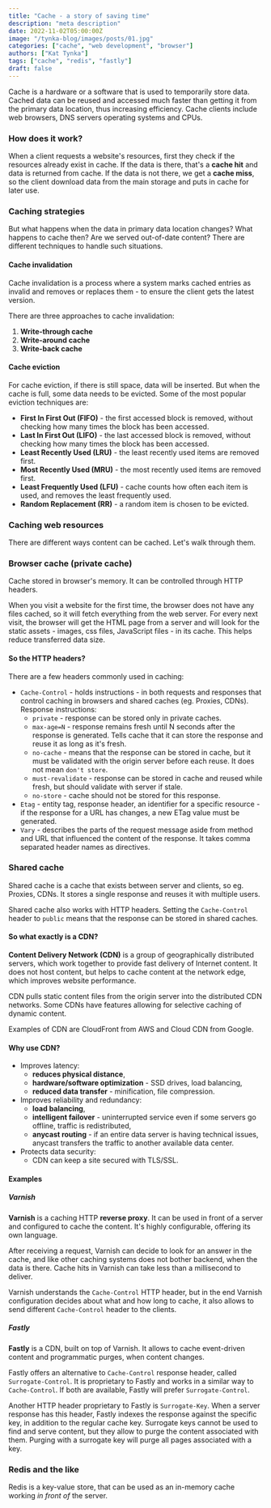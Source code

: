 ```yaml
---
title: "Cache - a story of saving time"
description: "meta description"
date: 2022-11-02T05:00:00Z
image: "/tynka-blog/images/posts/01.jpg"
categories: ["cache", "web development", "browser"]
authors: ["Kat Tynka"]
tags: ["cache", "redis", "fastly"]
draft: false
---
```


Cache is a hardware or a software that is used to temporarily store data. Cached data can be reused and accessed much faster than getting it from the primary data location, thus increasing efficiency. Cache clients include web browsers, DNS servers operating systems and CPUs.

### How does it work?

When a client requests a website's resources, first they check if the resources already exist in cache.  If the data is there, that's a **cache hit** and data is returned from cache. If the data is not there, we get a **cache miss**, so the client download data from the main storage and puts in cache for later use.

### Caching strategies

But what happens when the data in primary data location changes? What happens to cache then?
Are we served out-of-date content? There are different techniques to handle such situations.

#### Cache invalidation

Cache invalidation is a process where a system marks cached entries as invalid and removes or replaces them - to ensure the client gets the latest version.

There are three approaches to cache invalidation:
1. **Write-through cache**
2. **Write-around cache**
3. **Write-back cache**


#### Cache eviction

For cache eviction, if there is still space, data will be inserted. But when the cache is full, some data needs to be evicted.
Some of the most popular eviction techniques are:
- **First In First Out (FIFO)** - the first accessed block is removed, without checking how many times the block has been accessed.
- **Last In First Out (LIFO)** - the last accessed block is removed, without checking how many times the block has been accessed.
- **Least Recently Used (LRU)** - the least recently used items are removed first.
- **Most Recently Used (MRU)** - the most recently used items are removed first.
- **Least Frequently Used (LFU)** - cache counts how often each item is used, and removes the least frequently used.
- **Random Replacement (RR)** - a random item is chosen to be evicted.


### Caching web resources

There are different ways content can be cached. Let's walk through them.

### Browser cache (private cache)
Cache stored in browser's memory. It can be controlled through HTTP headers.

When you visit a website for the first time, the browser does not have any files cached, so it will fetch everything from the web server.
For every next visit, the browser will get the HTML page from a server and will look for the static assets - images, css files, JavaScript files - in its cache.
This helps reduce transferred data size.

#### So the HTTP headers?


There are a few headers commonly used in caching: 

* `Cache-Control` - holds instructions - in both requests and responses that control caching in browsers and shared caches (eg. Proxies, CDNs). Response instructions:
  * `private` - response can be stored only in private caches.
  * `max-age=N` - response remains fresh until N seconds after the response is generated. Tells cache that it can store the response and reuse it as long as it's fresh.
  * `no-cache` - means that the response can be stored in cache, but it must be validated with the origin server before each reuse. It does not mean `don't store`.
  * `must-revalidate` - response can be stored in cache and reused while fresh, but should validate with server if stale.
  * `no-store` - cache should not be stored for this response.
* `Etag` - entity tag, response header, an identifier for a specific resource - if the response for a URL has changes, a new ETag value must be generated.
* `Vary` - describes the parts of the request message aside from method and URL that influenced the content of the response. It takes comma separated header names as directives.


### Shared cache

Shared cache is a cache that exists between server and clients, so eg. Proxies, CDNs. It stores a single response and reuses it with multiple users.

Shared cache also works with HTTP headers. Setting the `Cache-Control` header to `public` means that the response can be stored in shared caches.

#### So what exactly is a CDN? 

**Content Delivery Network (CDN)**  is a group of geographically distributed servers, which work together to provide fast delivery of Internet content. It does not host content, but helps to cache content at the network edge, which improves website performance.

CDN pulls static content files from the origin server into the distributed CDN networks. Some CDNs have features allowing for selective caching of dynamic content.


Examples of CDN are CloudFront from AWS and Cloud CDN from Google.

#### Why use CDN?

* Improves latency:
  * **reduces physical distance**,
  * **hardware/software optimization** - SSD drives, load balancing,
  * **reduced data transfer** - minification, file compression.
* Improves reliability and redundancy:
  * **load balancing**,
  * **intelligent failover** - uninterrupted service even if some servers go offline, traffic is redistributed,
  * **anycast routing** - if an entire data server is having technical issues, anycast transfers the traffic to another available data center.
* Protects data security:
  * CDN can keep a site secured with TLS/SSL.




#### Examples

##### Varnish
**Varnish** is a caching HTTP **reverse proxy**. It can be used in front of a server and configured to cache the content. It's highly configurable, offering its own language.

After receiving a request, Varnish can decide to look for an answer in the cache, and like other caching systems does not bother backend, when the data is there. Cache hits in Varnish can take less than a millisecond to deliver.

Varnish understands the `Cache-Control` HTTP header, but in the end Varnish configuration decides about what and how long to cache, it also allows to send different `Cache-Control` header to the clients.

##### Fastly
**Fastly** is a CDN, built on top of Varnish. It allows to cache event-driven content and programmatic purges, when content changes.


Fastly offers an alternative to `Cache-Control` response header, called `Surrogate-Control`. It is proprietary to Fastly and works in a similar way to `Cache-Control`.
If both are available, Fastly will prefer `Surrogate-Control`.

Another HTTP header proprietary to Fastly is `Surrogate-Key`. When a server response has this header, Fastly indexes the response against the specific key, in addition to the regular cache key.
Surrogate keys cannot be used to find and serve content, but they allow to purge the content associated with them. Purging with a surrogate key will purge all pages associated with a key.

### Redis and the like
Redis is a key-value store, that can be used as an in-memory cache working *in front of* the server.


